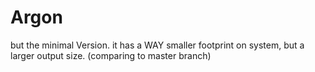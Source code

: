 # Argon

but the minimal Version. it has a WAY smaller footprint on system, but a larger output size. (comparing to master branch)
